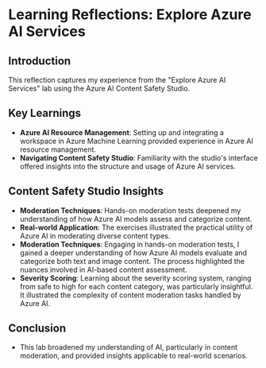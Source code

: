 # Learning Reflections: Explore Azure AI Services

## Introduction
This reflection captures my experience from the "Explore Azure AI Services" lab using the Azure AI Content Safety Studio.

## Key Learnings

- **Azure AI Resource Management**: Setting up and integrating a workspace in Azure Machine Learning provided experience in Azure AI resource management.
- **Navigating Content Safety Studio**: Familiarity with the studio's interface offered insights into the structure and usage of Azure AI services.

## Content Safety Studio Insights
- **Moderation Techniques**: Hands-on moderation tests deepened my understanding of how Azure AI models assess and categorize content.
- **Real-world Application**: The exercises illustrated the practical utility of Azure AI in moderating diverse content types.
- **Moderation Techniques**: Engaging in hands-on moderation tests, I gained a deeper understanding of how Azure AI models evaluate and categorize both text and image content. The process highlighted the nuances involved in AI-based content assessment.
- **Severity Scoring**: Learning about the severity scoring system, ranging from safe to high for each content category, was particularly insightful. It illustrated the complexity of content moderation tasks handled by Azure AI.

## Conclusion
- This lab broadened my understanding of AI, particularly in content moderation, and provided insights applicable to real-world scenarios.

